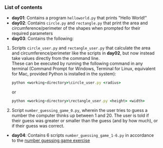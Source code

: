 ### List of contents

* **day01**: Contains a program `helloworld.py` that prints "Hello World!"
* **day02**: Contains `circle.py` and `rectangle.py` that print the area and circumference/perimeter of the shapes when prompted for their required parameters
* **day03**: Contains the following:
1. Scripts `circle_user.py` and `rectangle_user.py` that calculate the area and circumference/perimeter like the scripts in **day02**, but now instead take values directly from the command line. \
   These can be executed by running the following command in any terminal (Command Prompt for Windows, Terminal for Linux, equivalent for Mac, provided Python is installed in the system): 
   ```ruby
   python <working-directory>\circle_user.py <radius>
   ```
   or
   ```ruby
   python <working-directory>\rectangle_user.py <height> <width>
   ```
2. Script `number_guessing_game_0.py`, wherein the user tries to guess a number the computer thinks up between 1 and 20. The user is told if their guess was greater or smaller than the guess (and by how much), or if their guess was correct.

* **day04**: Contains 6 scripts `number_guessing_game_1-6.py` in accordance to the [number guessing game exercise](https://slides.code-maven.com/python/exercise-number-guessing-game.html)
